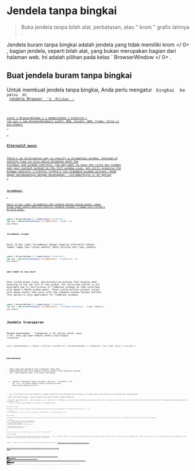# Jendela tanpa bingkai

> Buka jendela tanpa bilah alat, perbatasan, atau " krom " grafis lainnya .

Jendela buram tanpa bingkai adalah jendela yang tidak memiliki  krom </ 0> , bagian jendela, seperti bilah alat, yang bukan merupakan bagian dari halaman web. Ini adalah pilihan pada kelas ` BrowserWindow </ 0> .</p>

<h2>Buat jendela buram tanpa bingkai</h2>

<p>Untuk membuat jendela tanpa bingkai, Anda perlu mengatur <code> bingkai </ 0> ke <code> palsu </ 0> di
 <a href="browser-window.md">jendela Browser </ 1> 's <code> Pilihan </ 0> :</p>

<pre><code class="javascript">const { BrowserWindow } = membutuhkan ('elektron')
let win = new BrowserWindow({ width: 800, height: 600, frame: false })
win.show()
`</pre> 

### Alternatif macos

There's an alternative way to specify a chromeless window. Instead of setting `frame` to `false` which disables both the titlebar and window controls, you may want to have the title bar hidden and your content extend to the full window size, yet still preserve the window controls ("traffic lights") for standard window actions. Anda dapat melakukannya dengan menetapkan ` titleBarStyle </ 0>  option :</p>

<h4><code>tersembunyi`</h4> 

Hasil di bar judul tersembunyi dan jendela konten ukuran penuh, namun bilah judul masih memiliki kontrol jendela standar ("lampu lalu lintas") di kiri atas.

```javascript
const { BrowserWindow } = membutuhkan ('elektron')
let win = new BrowserWindow({ titleBarStyle: 'hidden' })
win.show()
```

#### `tersembunyi sisipan`

Hasil di bar judul tersembunyi dengan tampilan alternatif dimana tombol lampu lalu lintas sedikit lebih tertutup dari tepi jendela.

```javascript
const { BrowserWindow } = membutuhkan ('elektron')
let win = new BrowserWindow({ titleBarStyle: 'hiddenInset' })
win.show()
```

#### `adat tombol di atas hover`

Uses custom drawn close, and miniaturize buttons that display when hovering in the top left of the window. The fullscreen button is not available due to restrictions of frameless windows as they interface with Apple's MacOS window masks. These custom buttons prevent issues with mouse events that occur with the standard window toolbar buttons. This option is only applicable for frameless windows.

```javascript
const { BrowserWindow } = membutuhkan ('elektron')
let win = new BrowserWindow({ titleBarStyle: 'customButtonsOnHover', frame: false })
win.show()
```

## Jendela transparan

Dengan menetapkan ` transparan </ 0>  option untuk <code> benar </ 0> , Anda juga dapat membuat jendela tanpa bingkai transparan:</p>

<pre><code class="javascript">const { BrowserWindow } = require ('electron') misalkan win = new BrowserWindow ( { transparent: true, frame: false } ) win.show ()
`</pre> 

### Keterbatasan

* Anda tidak bisa mengklik area transparan. Kami akan memperkenalkan API untuk mengatur bentuk jendela untuk mengatasi masalah ini, lihat  masalah kami </ 0> untuk rinciannya.</li> 
    
    * Jendela transparan tidak resizable. Setting ` resizable </ 0> ke <code> true </ 0> mungkin membuat jendela transparan berhenti bekerja pada beberapa platform.</li>
<li><code> blur </ 0> Filter hanya berlaku untuk halaman web, sehingga tidak ada cara untuk menerapkan efek blur dengan isi di bawah jendela (yaitu aplikasi lain yang terbuka pada sistem pengguna).</li>
<li>Pada sistem operasi Windows , jendela transparan tidak akan berfungsi saat DWM dinonaktifkan.</li>
<li>On Linux, users have to put <code>--enable-transparent-visuals --disable-gpu` in the command line to disable GPU and allow ARGB to make transparent window, this is caused by an upstream bug that [alpha channel doesn't work on some NVidia drivers](https://code.google.com/p/chromium/issues/detail?id=369209) on Linux.
    * On Mac, the native window shadow will not be shown on a transparent window.</ul> 
    
    ## Jendela klik-tayang
    
    Untuk membuat jendela klik-tayang, yaitu membuat jendela mengabaikan semua peristiwa mouse, Anda dapat memanggil API  win.setIgnoreMouseEvents (ignore) </ 0> :</p> 
    
    ```javascript
    const { BrowserWindow } = require ('electron') biarkan menang = new BrowserWindow () win.setIgnoreMouseEvents (true)
    ```
    
    ### Forwarding
    
    Ignoring mouse messages makes the web page oblivious to mouse movement, meaning that mouse movement events will not be emitted. On Windows operating systems an optional parameter can be used to forward mouse move messages to the web page, allowing events such as `mouseleave` to be emitted:
    
    ```javascript
    let win = require('electron').remote.getCurrentWindow()
    let el = document.getElementById('clickThroughElement')
    el.addEventListener('mouseenter', () => {
      win.setIgnoreMouseEvents(true, { forward: true })
    })
    el.addEventListener('mouseleave', () => {
      win.setIgnoreMouseEvents(false)
    })
    ```
    
    This makes the web page click-through when over `el`, and returns to normal outside it.
    
    ## Daerah serangga
    
    Secara default, jendela tanpa bingkai tidak dapat ditarik. Aplikasi harus menentukan ` - webkit - app-wilayah: menyeret </ 0> dalam CSS untuk pemesanan elektron yang daerah draggable (seperti OS standar titlebar), dan aplikasi juga dapat menggunakan <code> - webkit - app-wilayah: no- drag </ 0> untuk mengecualikan daerah bebas-draggable dari daerah draggable. Perhatikan bahwa hanya bentuk persegi panjang yang saat ini didukung.</p>

<p>Catatan: <code> -webkit-app-region: drag </ 0> diketahui bermasalah saat alat pengembang terbuka. Lihat ini <a href="https://github.com/electron/electron/issues/3647"> Masalah GitHub </ 0> untuk informasi lebih lanjut termasuk solusi.</p>

<p>Untuk membuat seluruh jendela menjadi seret, Anda dapat menambahkan gaya <code> -webkit-app-region: drag </ 0> sebagai
 <code> body </ 0> :</p>

<pre><code class="html"><body style="-webkit-app-region: drag"> 
</ 0>
`</pre> 
    
    Dan perhatikan bahwa jika Anda telah membuat keseluruhan jendela draggable, Anda juga harus menandai tombol sebagai non-draggable, jika tidak, tidak mungkin bagi pengguna untuk mengekliknya:
    
    ```css
    tombol {
       -webkit-app-region: no-drag; }
    ```
    
    If you're only setting a custom titlebar as draggable, you also need to make all buttons in titlebar non-draggable.
    
    ## Pilihan teks
    
    Di jendela tanpa bingkai, perilaku menyeret mungkin bertentangan dengan pemilihan teks. Misalnya, saat Anda menyeret titlebar Anda mungkin secara tidak sengaja memilih teks pada titlebar. Untuk mencegah hal ini, Anda perlu menonaktifkan pemilihan teks dalam area yang dapat digeser seperti ini:
    
    ```css
    .bar judul {
      -webkit-user-select: none;
      -webkit-app-region: drag;
    }
    ```
    
    ## Menu konteks
    
    Pada beberapa platform, area draggable akan diperlakukan sebagai bingkai non-klien, jadi Bila Anda klik kanan pada menu sistem akan muncul. Untuk membuat menu berperilaku benar pada semua platform Anda tidak boleh menggunakan menu konteks kustom pada daerah yang seret.